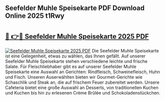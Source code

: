## Seefelder Muhle Speisekarte PDF Download Online 2025 t1Rwy

# <h2><a href="http://gc7pyi.nevu.top/?p=Seefelder+Muhle+Speisekarte">🔗 👉🔴 Seefelder Muhle Speisekarte 2025 PDF</a></h2>

[![Seefelder Muhle Speisekarte 2025 PDF](https://i.imgur.com/dBaPXMq.png)](http://gc7pyi.nevu.top/?p=Seefelder+Muhle+Speisekarte)
Die Seefelder Muhle Speisekarte ist eine Gelegenheit, etwas zu wählen, das Ihnen gefällt. Auf unserer Seefelder Muhle Speisekarte stehen verschiedene leichte und frische Salate. Für Fleischliebhaber gibt es auf unserer Seefelder Muhle Speisekarte eine Auswahl an Gerichten: Rindfleisch, Schweinefleisch, Huhn und Fisch. Unseren Auserwählten bieten wir Gourmet-Gerichte wie Schaschlik und Steak an, die auf frischem Feuer zubereitet werden. Unsere Cafeteria bietet eine große Auswahl an Desserts, von traditionellen Kuchen und Kuchen bis hin zu erlesenen Crème Brûlée und Schokoladenstückchen.
